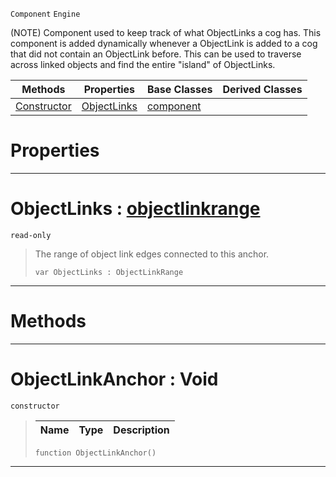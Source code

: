  `Component` `Engine`



(NOTE) Component used to keep track of what ObjectLinks a cog has. This component is added dynamically whenever a ObjectLink is added to a cog that did not contain an ObjectLink before. This can be used to traverse across linked objects and find the entire "island" of ObjectLinks.

|Methods|Properties|Base Classes|Derived Classes|
|---|---|---|---|
|[ Constructor](https://github.com/zeroengineteam/ZeroDocs/blob/master/code_reference/class_reference/objectlinkanchor.markdown#objectlinkanchor-void)|[ ObjectLinks](https://github.com/zeroengineteam/ZeroDocs/blob/master/code_reference/class_reference/objectlinkanchor.markdown#objectlinks-zero-engine)|[component](https://github.com/zeroengineteam/ZeroDocs/blob/master/code_reference/class_reference/component.markdown)| |


 #  Properties


---  
 #  ObjectLinks : [objectlinkrange](https://github.com/zeroengineteam/ZeroDocs/blob/master/code_reference/class_reference/objectlinkrange.markdown)

 `read-only`

> The range of object link edges connected to this anchor.
> ``` lang=cpp, name=Zilch
> var ObjectLinks : ObjectLinkRange


---  
 #  Methods


---  
 #  ObjectLinkAnchor : Void

 `constructor`

> 
> |Name|Type|Description|
> |---|---|---|
> ``` lang=cpp, name=Zilch
> function ObjectLinkAnchor()
> ``` 


---  
 

 